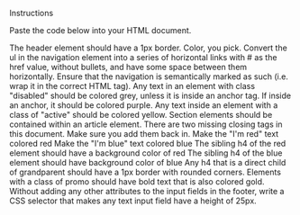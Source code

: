 Instructions

Paste the code below into your HTML document.

The header element should have a 1px border. Color, you pick.
Convert the ul in the navigation element into a series of horizontal links with # as the href value, without bullets, and have some space between them horizontally.
Ensure that the navigation is semantically marked as such (i.e. wrap it in the correct HTML tag).
Any text in an element with class "disabled" should be colored grey, unless it is inside an anchor tag. If inside an anchor, it should be colored purple.
Any text inside an element with a class of "active" should be colored yellow.
Section elements should be contained within an article element.
There are two missing closing tags in this document. Make sure you add them back in.
Make the "I'm red" text colored red
Make the "I'm blue" text colored blue
The sibling h4 of the red element should have a background color of red
The sibling h4 of the blue element should have background color of blue
Any h4 that is a direct child of grandparent should have a 1px border with rounded corners.
Elements with a class of promo should have bold text that is also colored gold.
Without adding any other attributes to the input fields in the footer, write a CSS selector that makes any text input field have a height of 25px.
